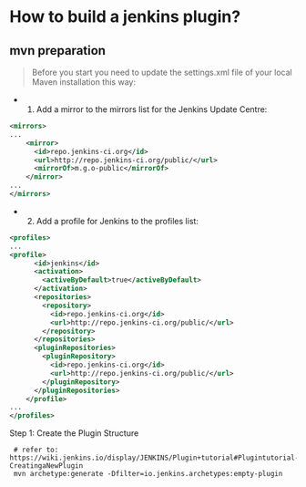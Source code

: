 # How to build a jenkins plugin?

## mvn preparation
> Before you start you need to update the settings.xml file of your local Maven installation this way:

- 1) Add a mirror to the mirrors list for the Jenkins Update Centre:
```xml
<mirrors>
...
    <mirror>
      <id>repo.jenkins-ci.org</id>
      <url>http://repo.jenkins-ci.org/public/</url>
      <mirrorOf>m.g.o-public</mirrorOf>
    </mirror>
...
</mirrors>
```

- 2) Add a profile for Jenkins to the profiles list:
```xml
<profiles>
...
<profile>
      <id>jenkins</id>
      <activation>
        <activeByDefault>true</activeByDefault>
      </activation>
      <repositories>
        <repository>
          <id>repo.jenkins-ci.org</id>
          <url>http://repo.jenkins-ci.org/public/</url>
        </repository>
      </repositories>
      <pluginRepositories>
        <pluginRepository>
          <id>repo.jenkins-ci.org</id>
          <url>http://repo.jenkins-ci.org/public/</url>
        </pluginRepository>
      </pluginRepositories>
    </profile>
...
</profiles>
```

Step 1: Create the Plugin Structure
```shell
 # refer to: https://wiki.jenkins.io/display/JENKINS/Plugin+tutorial#Plugintutorial-CreatingaNewPlugin
 mvn archetype:generate -Dfilter=io.jenkins.archetypes:empty-plugin
```


